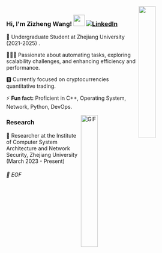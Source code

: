 <img align="right" src="https://media.giphy.com/media/6yU7IF9L3950A/giphy.gif" width="30%">

### Hi, I'm Zizheng Wang!  <img src="https://raw.githubusercontent.com/iampavangandhi/iampavangandhi/master/gifs/Hi.gif" width="30px"> [![LinkedIn](https://img.shields.io/badge/-LinkedIn-blue?style=flat-square&logo=Linkedin&logoColor=white&link=https://www.linkedin.com/in/zizheng-wang-228159266/)](https://www.linkedin.com/in/zizheng-wang-228159266/)


🐣 Undergraduate Student at Zhejiang University (2021-2025) . 

👨🏻‍💻 Passionate about automating tasks, exploring scalability challenges, and enhancing efficiency and performance. 

🅱️ Currently focused on cryptocurrencies quantitative trading.

⚡ **Fun fact:** Proficient in C++, Operating System, Network, Python, DevOps.

<img align="right" alt="GIF" src="https://media.giphy.com/media/13HgwGsXF0aiGY/giphy.gif" width="30%"/> 

### Research
🏅 Researcher at the Institute of Computer System Architecture and Network Security, Zhejiang University (March 2023 - Present)
###### 💾 EOF









